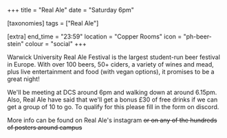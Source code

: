 +++
title = "Real Ale"
date = "Saturday 6pm"

[taxonomies]
tags = ["Real Ale"]

[extra]
end_time = "23:59"
location = "Copper Rooms"
icon = "ph-beer-stein"
colour = "social"
+++

Warwick University Real Ale Festival is the largest student-run beer festival in Europe. With over 100 beers, 50+ ciders, a variety of wines and mead, plus live entertainment and food (with vegan options), it promises to be a great night!

We'll be meeting at DCS around 6pm and walking down at around 6.15pm. Also, Real Ale have said that we'll get a bonus £30 of free drinks if we can get a group of 10 to go. To qualify for this please fill in the form on discord.

More info can be found on Real Ale's instagram ~~or on any of the hundreds of posters around campus~~
